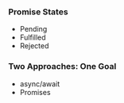 ### Promise States

* Pending
* Fulfilled
* Rejected

### Two Approaches: One Goal

* async/await
* Promises
